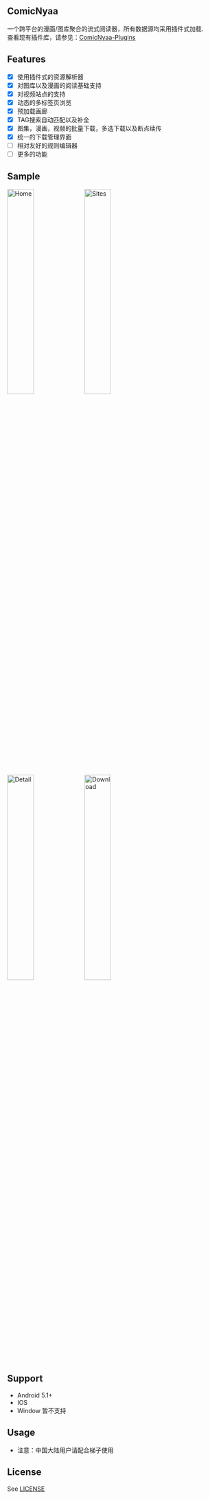 ## ComicNyaa
一个跨平台的漫画/图库聚合的流式阅读器，所有数据源均采用插件式加载.   
查看现有插件库，请参见：[ComicNyaa-Plugins](https://github.com/nyarray/comic_nyaa_plugins)

## Features
- [x] 使用插件式的资源解析器
- [x] 对图库以及漫画的阅读基础支持
- [x] 对视频站点的支持
- [x] 动态的多标签页浏览
- [x] 预加载画廊
- [x] TAG搜索自动匹配以及补全
- [x] 图集，漫画，视频的批量下载，多选下载以及断点续传
- [x] 统一的下载管理界面
- [ ] 相对友好的规则编辑器
- [ ] 更多的功能

## Sample
<div>
  <img src="https://cdn.jsdelivr.net/gh/nyarray/comic_nyaa/sample/1.webp" alt="Home" width="35%"/>
  <img src="https://cdn.jsdelivr.net/gh/nyarray/comic_nyaa/sample/2.webp" alt="Sites" width="35%"/>
  <img src="https://cdn.jsdelivr.net/gh/nyarray/comic_nyaa/sample/3.webp" alt="Detail" width="35%"/>
  <img src="https://cdn.jsdelivr.net/gh/nyarray/comic_nyaa/sample/4.webp" alt="Download" width="35%"/>
</div>

## Support 

- Android 5.1+
- IOS
- Window 暂不支持

## Usage
- 注意：中国大陆用户请配合梯子使用

## License
See [LICENSE](./LICENSE)
